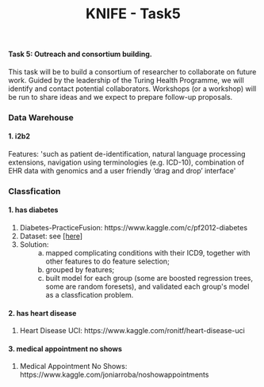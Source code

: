 ﻿---
title: "KNIFE - Task5"
layout: textlay
excerpt: "KNIFE - Task5"
sitemap: false
permalink: /task5/
---



#### **Task 5: Outreach and consortium building.**

This task will be to build a consortium of researcher to collaborate on future work. Guided by the leadership of the Turing Health Programme, we will identify and contact potential collaborators. Workshops (or a workshop) will be run to share ideas and we expect to prepare follow-up proposals. 





### Data Warehouse
#### 1. i2b2
Features: 'such as patient de-identification, natural language processing extensions, navigation using terminologies (e.g. ICD-10), combination of EHR data with genomics and a user friendly ‘drag and drop’ interface'





### Classfication
#### 1. has diabetes
<ol>
<li>Diabetes-PracticeFusion: https://www.kaggle.com/c/pf2012-diabetes</li>
<li>Dataset: see <a href='https://github.com/knifeqmul/knifeqmul.github.io/tree/master/downloads/Diabetes-PracticeFusion'>[here]</a></li>
<li>Solution:
<ol style="list-style-type: lower-alpha; padding-bottom: 0;">
<li style="margin-left:2em">mapped complicating conditions with their ICD9, together with other features to do feature selection;</li>
<li style="margin-left:2em">grouped by features;</li>
<li style="margin-left:2em; padding-bottom: 0;">built model for each group (some are boosted regression trees, some are random foresets), and validated each group's model as a classfication problem.</li>
</ol>
</li>
</ol>

#### 2. has heart disease
<ol>
<li>Heart Disease UCI: https://www.kaggle.com/ronitf/heart-disease-uci</li>
</ol>

#### 3. medical appointment no shows
<ol>
<li>Medical Appointment No Shows: https://www.kaggle.com/joniarroba/noshowappointments</li>
</ol>

